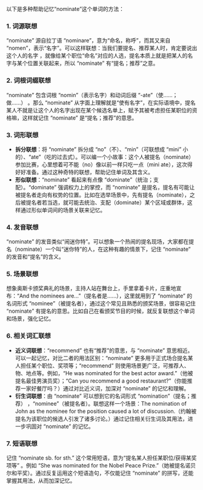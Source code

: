 以下是多种帮助记忆“nominate”这个单词的方法：

### 1. 词源联想
“nominate” 源自拉丁语 “nominare”，意为“命名，称呼”，而其又来自 “nomen”，表示“名字”。可以这样联想：当我们要提名、推荐某人时，肯定要说出这个人的名字 ，就像给某个职位“命名”对应的人选，提名本质上就是把某人的名字与某个位置关联起来，所以 “nominate” 有“提名；推荐”之意。

### 2. 词根词缀联想
“nominate” 包含词根 “nomin”（表示名字）和动词后缀 “-ate”（使……；做……） 。那么 “nominate” 从字面上理解就是“使有名字”，在实际语境中，提名某人不就是让这个人的名字出现在某个候选名单上，赋予其被考虑担任某职位的资格嘛，这样就记住 “nominate” 是“提名；推荐”的意思。

### 3. 词形联想
 - **拆分联想**：将 “nominate” 拆分成 “no”（不）、“min”（可联想成 “mini” 小的）、“ate”（吃的过去式）。可以编一个小故事：这个人被提名（nominate）参加比赛，心里想着可不能（no）像以前一样只吃一点（mini ate），这次得好好准备。通过这种奇特的联想，帮助记住单词及其含义。
 - **形似联想**：“nominate” 看起来有点像 “dominate”（统治；支配）。“dominate” 强调权力上的掌控，而 “nominate” 是提名，提名有可能让被提名者走向有权势的位置。比如在选举场景中，先有提名（nominate），之后被提名者若当选，就可能去统治、支配（dominate）某个区域或群体，这样通过形似单词间的场景关联来记忆。

### 4. 发音联想
“nominate” 的发音类似“闹迷你特”。可以想象一个热闹的提名现场，大家都在提名（nominate）一个叫“迷你特”的人，在这种有趣的情景下，记住 “nominate” 的发音和“提名”的含义。

### 5. 场景联想
想象奥斯卡颁奖典礼的场景，主持人站在舞台上，手里拿着卡片，庄重地宣布：“And the nominees are...”（提名者是……），这里就用到了 “nominate” 的名词形式 “nominee”（被提名者），通过这个常见且熟悉的颁奖场景，很容易记住 “nominate” 有提名的意思。比如自己在看颁奖节目的时候，就反复联想这个单词和场景，强化记忆。

### 6. 相关词汇联想
 - **近义词联想**：“recommend” 也有“推荐”的意思，与 “nominate” 意思相近。可以一起记忆，对比二者的用法区别：“nominate” 更多用于正式场合提名某人担任某个职位、奖项等；“recommend” 则使用场景更广泛，可推荐人、物、地点等。例如，“He was nominated for the best actor award.”（他被提名最佳男演员奖）；“Can you recommend a good restaurant?”（你能推荐一家好餐厅吗？）通过对比近义词，加深对 “nominate” 的记忆和理解。
 - **衍生词联想**：由 “nominate” 可以想到它的名词形式 “nomination”（提名；推荐） ，“nominee”（被提名者）。联想这样一个场景：The nomination of John as the nominee for the position caused a lot of discussion.（约翰被提名为该职位的候选人引发了诸多讨论。）通过记住相关衍生词及其用法，进一步巩固对 “nominate” 的记忆。

### 7. 短语联想
记住 “nominate sb. for sth.” 这个常用短语，意为“提名某人担任某职位/获得某奖项等” 。例如 “She was nominated for the Nobel Peace Prize.”（她被提名诺贝尔和平奖）。通过反复运用这个短语造句，不仅能记住 “nominate” 的拼写，还能掌握其用法，从而加深记忆。 